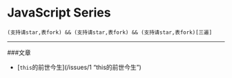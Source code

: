 # JavaScript Series
    (支持请star,表fork) && (支持请star,表fork) && (支持请star,表fork)[三遍]
***
###文章  
+ [`this`的前世今生](/issues/1 “this的前世今生”)
